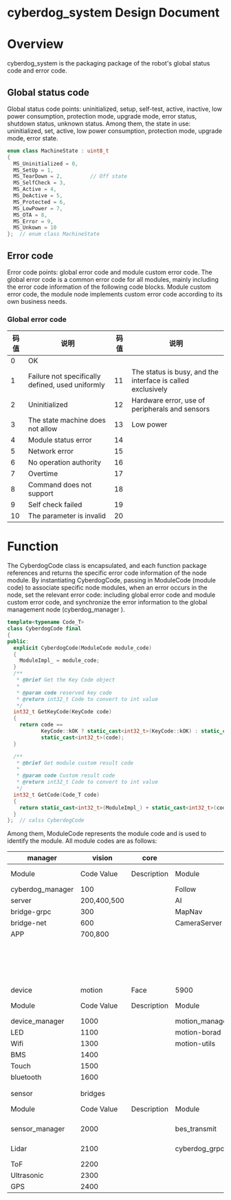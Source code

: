# cyberdog_system Design Document

# Overview

cyberdog_system is the packaging package of the robot's global status code and error code.

## Global status code

Global status code points: uninitialized, setup, self-test, active, inactive, low power consumption, protection mode, upgrade mode, error status, shutdown status, unknown status. Among them, the state in use: uninitialized, set, active, low power consumption, protection mode, upgrade mode, error state.

```C++
enum class MachineState : uint8_t
{
  MS_Uninitialized = 0,  
  MS_SetUp = 1,        
  MS_TearDown = 2,         // Off state
  MS_SelfCheck = 3,      
  MS_Active = 4,      
  MS_DeActive = 5,        
  MS_Protected = 6,       
  MS_LowPower = 7,         
  MS_OTA = 8,             
  MS_Error = 9,          
  MS_Unkown = 10         
};  // enum class MachineState
```

## Error code

Error code points: global error code and module custom error code. The global error code is a common error code for all modules, mainly including the error code information of the following code blocks. Module custom error code, the module node implements custom error code according to its own business needs.

### Global error code

| 码值 | 说明                                             | 码值 | 说明                                                        |
| ---- | ------------------------------------------------ | ---- | ----------------------------------------------------------- |
| 0    | OK                                               |      |                                                             |
| 1    | Failure not specifically defined, used uniformly | 11   | The status is busy, and the interface is called exclusively |
| 2    | Uninitialized                                    | 12   | Hardware error, use of peripherals and sensors              |
| 3    | The state machine does not allow                 | 13   | Low power                                                   |
| 4    | Module status error                              | 14   |                                                             |
| 5    | Network error                                    | 15   |                                                             |
| 6    | No operation authority                           | 16   |                                                             |
| 7    | Overtime                                         | 17   |                                                             |
| 8    | Command does not support                         | 18   |                                                             |
| 9    | Self check failed                                | 19   |                                                             |
| 10   | The parameter is invalid                         | 20   |                                                             |

# Function

The CyberdogCode class is encapsulated, and each function package references and returns the specific error code information of the node module. By instantiating CyberdogCode, passing in ModuleCode (module code) to associate specific node modules, when an error occurs in the node, set the relevant error code: including global error code and module custom error code, and synchronize the error information to the global management node (cyberdog_manager ).

```C++
template<typename Code_T>
class CyberdogCode final
{
public:
  explicit CyberdogCode(ModuleCode module_code)
  {
    ModuleImpl_ = module_code;
  }
  /**
   * @brief Get the Key Code object
   *
   * @param code reserved key code
   * @return int32_t Code to convert to int value
   */
  int32_t GetKeyCode(KeyCode code)
  {
    return code ==
           KeyCode::kOK ? static_cast<int32_t>(KeyCode::kOK) : static_cast<int32_t>(ModuleImpl_) +
           static_cast<int32_t>(code);
  }

  /**
   * @brief Get module custom result code
   *
   * @param code Custom result code
   * @return int32_t Code to convert to int value
   */
  int32_t GetCode(Code_T code)
  {
    return static_cast<int32_t>(ModuleImpl_) + static_cast<int32_t>(code);
  }
};  // calss CyberdogCode
```

Among them, ModuleCode represents the module code and is used to identify the module. All module codes are as follows:

| manager          | vision      | core        |                |            |                        |                |            |             |
| ---------------- | ----------- | ----------- | -------------- | ---------- | ---------------------- | -------------- | ---------- | ----------- |
| Module           | Code Value  | Description | Module         | Code Value | Description            | Module         | Code Value | Description |
| cyberdog_manager | 100         |             | Follow         | 4100       |                        | Audio-NX       | 5000       |             |
| server           | 200,400,500 |             | AI             | 4200       |                        | Audio-Board    | 5100       |             |
| bridge-grpc      | 300         |             | MapNav         | 4300       |                        | Connector      | 5200       |             |
| bridge-net       | 600         |             | CameraServer   | 4400       |                        | Navigation     | 5300       |             |
| APP              | 700,800     |             |                |            |                        | Transmission   | 5400       |             |
|                  |             |             |                |            |                        | Fence          | 5500       |             |
|                  |             |             |                |            |                        | Aft            | 5600       |             |
|                  |             |             |                |            |                        | OTA            | 5700       |             |
|                  |             |             |                |            |                        | Model          | 5800       |             |
| device           | motion      | Face        | 5900           |            |                        |                |            |             |
| Module           | Code Value  | Description | Module         | Code Value | Description            | Sport          | 7000       |             |
| device_manager   | 1000        |             | motion_manager | 3000       |                        | VP             | 8000       |             |
| LED              | 1100        |             | motion-borad   | 3100       | Motion Board           | unlock_request | 9000       |             |
| Wifi             | 1300        |             | motion-utils   |            |                        |                |            |             |
| BMS              | 1400        |             |                |            |                        |                |            |             |
| Touch            | 1500        |             |                |            |                        |                |            |             |
| bluetooth        | 1600        |             |                |            |                        |                |            |             |
|                  |             |             |                |            |                        |                |            |             |
|                  |             |             |                |            |                        |                |            |             |
| sensor           | bridges     |             |                |            |                        |                |            |             |
| Module           | Code Value  | Description | Module         | Code Value | Description            |                |            |             |
| sensor_manager   | 2000        |             | bes_transmit   | 6000       | back-end communication |                |            |             |
| Lidar            | 2100        |             | cyberdog_grpc  | 6100       | app request error code |                |            |             |
| ToF              | 2200        |             |                |            |                        |                |            |             |
| Ultrasonic       | 2300        |             |                |            |                        |                |            |             |
| GPS              | 2400        |             |                |            |                        |                |            |             |

